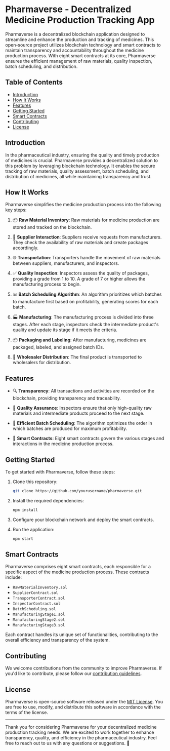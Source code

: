 # Pharmaverse - Decentralized Medicine Production Tracking App

Pharmaverse is a decentralized blockchain application designed to streamline and enhance the production and tracking of medicines. This open-source project utilizes blockchain technology and smart contracts to maintain transparency and accountability throughout the medicine production process. With eight smart contracts at its core, Pharmaverse ensures the efficient management of raw materials, quality inspection, batch scheduling, and distribution.

## Table of Contents
- [Introduction](#introduction)
- [How It Works](#how-it-works)
- [Features](#features)
- [Getting Started](#getting-started)
- [Smart Contracts](#smart-contracts)
- [Contributing](#contributing)
- [License](#license)

## Introduction

In the pharmaceutical industry, ensuring the quality and timely production of medicines is crucial. Pharmaverse provides a decentralized solution to this problem by leveraging blockchain technology. It enables the secure tracking of raw materials, quality assessment, batch scheduling, and distribution of medicines, all while maintaining transparency and trust.

## How It Works

Pharmaverse simplifies the medicine production process into the following key steps:

1. 📦 **Raw Material Inventory**: Raw materials for medicine production are stored and tracked on the blockchain.

2. 🚚 **Supplier Interaction**: Suppliers receive requests from manufacturers. They check the availability of raw materials and create packages accordingly.

3. 🌐 **Transportation**: Transporters handle the movement of raw materials between suppliers, manufacturers, and inspectors.

4. ✅ **Quality Inspection**: Inspectors assess the quality of packages, providing a grade from 1 to 10. A grade of 7 or higher allows the manufacturing process to begin.

5. 📊 **Batch Scheduling Algorithm**: An algorithm prioritizes which batches to manufacture first based on profitability, generating scores for each batch.

6. 🏭 **Manufacturing**: The manufacturing process is divided into three stages. After each stage, inspectors check the intermediate product's quality and update its stage if it meets the criteria.

7. 📦 **Packaging and Labeling**: After manufacturing, medicines are packaged, labeled, and assigned batch IDs.

8. 🚛 **Wholesaler Distribution**: The final product is transported to wholesalers for distribution.

## Features

- 🔍 **Transparency**: All transactions and activities are recorded on the blockchain, providing transparency and traceability.

- 🧪 **Quality Assurance**: Inspectors ensure that only high-quality raw materials and intermediate products proceed to the next stage.

- 📅 **Efficient Batch Scheduling**: The algorithm optimizes the order in which batches are produced for maximum profitability.

- 💼 **Smart Contracts**: Eight smart contracts govern the various stages and interactions in the medicine production process.

## Getting Started

To get started with Pharmaverse, follow these steps:

1. Clone this repository:

   ```bash
   git clone https://github.com/yourusername/pharmaverse.git
   ```

2. Install the required dependencies:

   ```bash
   npm install
   ```

3. Configure your blockchain network and deploy the smart contracts.

4. Run the application:

   ```bash
   npm start
   ```

## Smart Contracts

Pharmaverse comprises eight smart contracts, each responsible for a specific aspect of the medicine production process. These contracts include:

- `RawMaterialInventory.sol`
- `SupplierContract.sol`
- `TransporterContract.sol`
- `InspectorContract.sol`
- `BatchScheduling.sol`
- `ManufacturingStage1.sol`
- `ManufacturingStage2.sol`
- `ManufacturingStage3.sol`

Each contract handles its unique set of functionalities, contributing to the overall efficiency and transparency of the system.

## Contributing

We welcome contributions from the community to improve Pharmaverse. If you'd like to contribute, please follow our [contribution guidelines](CONTRIBUTING.md).

## License

Pharmaverse is open-source software released under the [MIT License](LICENSE). You are free to use, modify, and distribute this software in accordance with the terms of the license.

---

Thank you for considering Pharmaverse for your decentralized medicine production tracking needs. We are excited to work together to enhance transparency, quality, and efficiency in the pharmaceutical industry. Feel free to reach out to us with any questions or suggestions. 🚀
